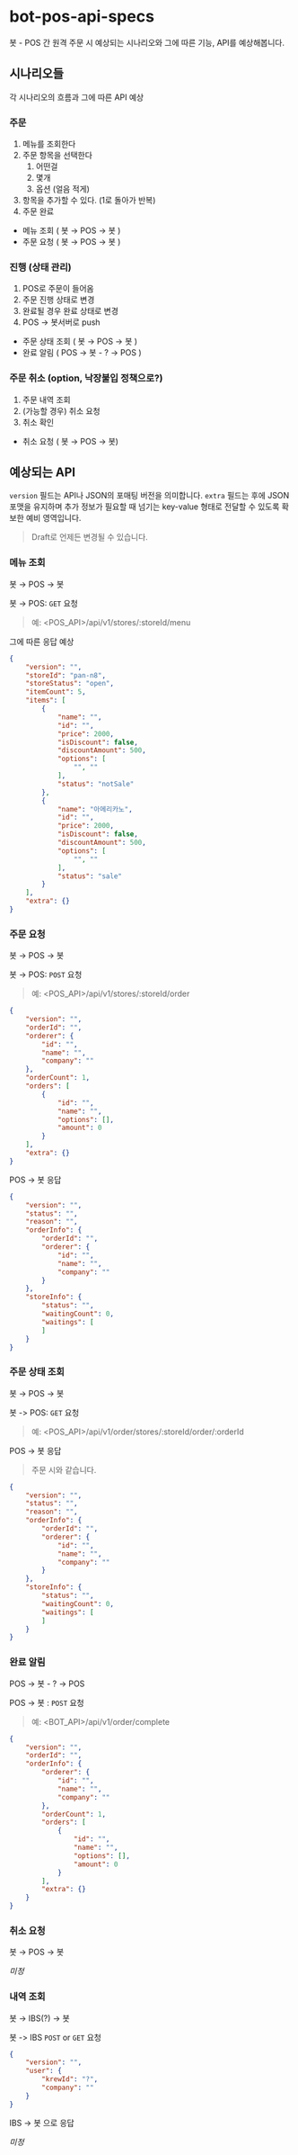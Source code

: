 # bot-pos-api-specs

봇 - POS 간 원격 주문 시 예상되는 시나리오와 그에 따른 기능, API를 예상해봅니다.

## 시나리오들

각 시나리오의 흐름과 그에 따른 API 예상

### 주문

1. 메뉴를 조회한다
1. 주문 항목을 선택한다
    1. 어떤걸
    1. 몇개
    1. 옵션 (얼음 적게)
1. 항목을 추가할 수 있다. (1로 돌아가 반복)
1. 주문 완료

* 메뉴 조회 ( 봇 → POS → 봇 )
* 주문 요청 ( 봇 → POS → 봇 )

### 진행 (상태 관리)

1. POS로 주문이 들어옴
1. 주문 진행 상태로 변경
1. 완료될 경우 완료 상태로 변경
1. POS → 봇서버로 push

* 주문 상태 조회 ( 봇 → POS → 봇 )
* 완료 알림 ( POS → 봇 - ? → POS )

### 주문 취소 (option, 낙장불입 정책으로?)

1. 주문 내역 조회
1. (가능할 경우) 취소 요청
1. 취소 확인

* 취소 요청 ( 봇 → POS → 봇)

## 예상되는 API

`version` 필드는 API나 JSON의 포매팅 버전을 의미합니다. `extra` 필드는 후에 JSON포맷을 유지하며 추가 정보가 필요할 때 넘기는 key-value 형태로 전달할 수 있도록 확보한 예비 영역입니다.
> Draft로 언제든 변경될 수 있습니다.

### 메뉴 조회

봇 → POS → 봇

봇 → POS: `GET` 요청
> 예: <POS_API>/api/v1/stores/:storeId/menu

그에 따른 응답 예상

```json
{
    "version": "",
    "storeId": "pan-n8",
    "storeStatus": "open",
    "itemCount": 5,
    "items": [
        {
            "name": "",
            "id": "",
            "price": 2000,
            "isDiscount": false,
            "discountAmount": 500,
            "options": [
                "", ""
            ],
            "status": "notSale"
        },
        {
            "name": "아메리카노",
            "id": "",
            "price": 2000,
            "isDiscount": false,
            "discountAmount": 500,
            "options": [
                "", ""
            ],
            "status": "sale"
        }
    ],
    "extra": {}
}
```

### 주문 요청

봇 → POS → 봇

봇 → POS: `POST` 요청
> 예: <POS_API>/api/v1/stores/:storeId/order

```json
{
    "version": "",
    "orderId": "",
    "orderer": {
        "id": "",
        "name": "",
        "company": ""
    },
    "orderCount": 1,
    "orders": [
        {
            "id": "",
            "name": "",
            "options": [],
            "amount": 0
        }
    ],
    "extra": {}
}
```

POS -> 봇 응답

```json
{
    "version": "",
    "status": "",
    "reason": "",
    "orderInfo": {
        "orderId": "",
        "orderer": {
            "id": "",
            "name": "",
            "company": ""
        }
    },
    "storeInfo": {
        "status": "",
        "waitingCount": 0,
        "waitings": [
        ]
    }
}
```

### 주문 상태 조회

봇 → POS → 봇

봇 -> POS: `GET` 요청
> 예: <POS_API>/api/v1/order/stores/:storeId/order/:orderId

POS -> 봇 응답
> 주문 시와 같습니다.

```json
{
    "version": "",
    "status": "",
    "reason": "",
    "orderInfo": {
        "orderId": "",
        "orderer": {
            "id": "",
            "name": "",
            "company": ""
        }
    },
    "storeInfo": {
        "status": "",
        "waitingCount": 0,
        "waitings": [
        ]
    }
}
```

### 완료 알림

POS → 봇 - ? → POS

POS -> 봇 : `POST` 요청
> 예: <BOT_API>/api/v1/order/complete

```json
{
    "version": "",
    "orderId": "",
    "orderInfo": {
        "orderer": {
            "id": "",
            "name": "",
            "company": ""
        },
        "orderCount": 1,
        "orders": [
            {
                "id": "",
                "name": "",
                "options": [],
                "amount": 0
            }
        ],
        "extra": {}
    }
}
```

### 취소 요청

봇 → POS → 봇

*미정*

### 내역 조회

봇 → IBS(?) → 봇

봇 -> IBS `POST` or `GET` 요청

```json
{
    "version": "",
    "user": {
        "krewId": "?",
        "company": ""
    }
}
```

IBS -> 봇 으로 응답

*미정*